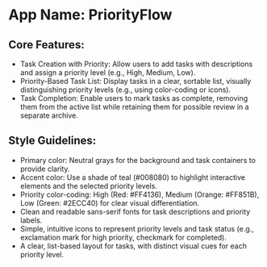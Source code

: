 # **App Name**: PriorityFlow

## Core Features:

- Task Creation with Priority: Allow users to add tasks with descriptions and assign a priority level (e.g., High, Medium, Low).
- Priority-Based Task List: Display tasks in a clear, sortable list, visually distinguishing priority levels (e.g., using color-coding or icons).
- Task Completion: Enable users to mark tasks as complete, removing them from the active list while retaining them for possible review in a separate archive.

## Style Guidelines:

- Primary color: Neutral grays for the background and task containers to provide clarity.
- Accent color: Use a shade of teal (#008080) to highlight interactive elements and the selected priority levels.
- Priority color-coding: High (Red: #FF4136), Medium (Orange: #FF851B), Low (Green: #2ECC40) for clear visual differentiation.
- Clean and readable sans-serif fonts for task descriptions and priority labels.
- Simple, intuitive icons to represent priority levels and task status (e.g., exclamation mark for high priority, checkmark for completed).
- A clear, list-based layout for tasks, with distinct visual cues for each priority level.